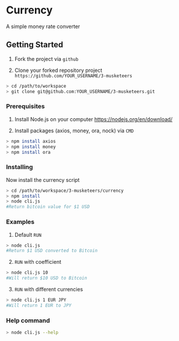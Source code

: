 # Currency

A simple money rate converter

## Getting Started

1. Fork the project via `github`

2. Clone your forked repository project `https://github.com/YOUR_USERNAME/3-musketeers`

```sh
> cd /path/to/workspace
> git clone git@github.com:YOUR_USERNAME/3-musketeers.git
```

### Prerequisites

1. Install Node.js on your computer https://nodejs.org/en/download/

2. Install packages (axios, money, ora, nock) via `CMD`

```sh
> npm install axios
> npm install money
> npm install ora
```

### Installing

Now install the currency script

```sh
> cd /path/to/workspace/3-musketeers/currency
> npm install
> node cli.js
#Return bitcoin value for $1 USD
```

### Examples

1. Default `RUN`
```sh
> node cli.js
#Return $1 USD converted to Bitcoin
```

2. `RUN` with coefficient
```sh
> node cli.js 10
#Will return $10 USD to Bitcoin
```

3. `RUN` with different currencies
```sh
> node cli.js 1 EUR JPY
#Will return 1 EUR to JPY
```

### Help command
```sh
> node cli.js --help
```
